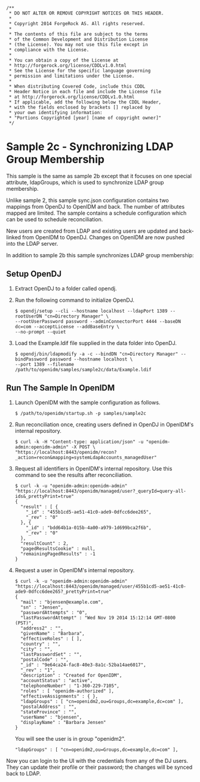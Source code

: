     /**
     * DO NOT ALTER OR REMOVE COPYRIGHT NOTICES OR THIS HEADER.
     *
     * Copyright 2014 ForgeRock AS. All rights reserved.
     *
     * The contents of this file are subject to the terms
     * of the Common Development and Distribution License
     * (the License). You may not use this file except in
     * compliance with the License.
     *
     * You can obtain a copy of the License at
     * http://forgerock.org/license/CDDLv1.0.html
     * See the License for the specific language governing
     * permission and limitations under the License.
     *
     * When distributing Covered Code, include this CDDL
     * Header Notice in each file and include the License file
     * at http://forgerock.org/license/CDDLv1.0.html
     * If applicable, add the following below the CDDL Header,
     * with the fields enclosed by brackets [] replaced by
     * your own identifying information:
     * "Portions Copyrighted [year] [name of copyright owner]"
     */

Sample 2c - Synchronizing LDAP Group Membership
===============================================

This sample is the same as sample 2b except that it focuses on one special 
attribute, ldapGroups, which is used to synchronize LDAP group membership.

Unlike sample 2, this sample sync.json configuration contains two mappings from 
OpenDJ to OpenIDM and back. The number of attributes mapped are limited. The 
sample contains a schedule configuration which can be used to schedule 
reconciliation.

New users are created from LDAP and existing users are updated and back-linked 
from OpenIDM to OpenDJ. Changes on OpenIDM are now pushed into the LDAP server.

In addition to sample 2b this sample synchronizes LDAP group membership:

Setup OpenDJ
------------

1.  Extract OpenDJ to a folder called opendj.

2.  Run the following command to initialize OpenDJ.

        $ opendj/setup --cli --hostname localhost --ldapPort 1389 --rootUserDN "cn=Directory Manager" \
        --rootUserPassword password --adminConnectorPort 4444 --baseDN dc=com --acceptLicense --addBaseEntry \
        --no-prompt --quiet

3.  Load the Example.ldif file supplied in the data folder into OpenDJ.

        $ opendj/bin/ldapmodify -a -c --bindDN "cn=Directory Manager" --bindPassword password --hostname localhost \
        --port 1389 --filename /path/to/openidm/samples/sample2c/data/Example.ldif

Run The Sample In OpenIDM
-------------------------

1.  Launch OpenIDM with the sample configuration as follows.

        $ /path/to/openidm/startup.sh -p samples/sample2c

2.  Run reconciliation once, creating users defined in OpenDJ in OpenIDM's internal repository.

        $ curl -k -H "Content-type: application/json" -u "openidm-admin:openidm-admin" -X POST \
        "https://localhost:8443/openidm/recon?_action=recon&mapping=systemLdapAccounts_managedUser"

3.  Request all identifiers in OpenIDM's internal repository. Use this command to see the results after reconciliation.

        $ curl -k -u "openidm-admin:openidm-admin" "https://localhost:8443/openidm/managed/user?_queryId=query-all-ids&_prettyPrint=true"
        {
          "result" : [ {
            "_id" : "455b1cd5-ae51-41c0-ade9-0dfcc6dee265",
            "_rev" : "0"
          }, {
            "_id" : "bdd64b1a-015b-4a00-a979-1d699bca2f6b",
            "_rev" : "0"
          },
          "resultCount" : 2,
          "pagedResultsCookie" : null,
          "remainingPagedResults" : -1
        }

4.  Request a user in OpenIDM's internal repository.

        $ curl -k -u "openidm-admin:openidm-admin" "https://localhost:8443/openidm/managed/user/455b1cd5-ae51-41c0-ade9-0dfcc6dee265?_prettyPrint=true"
        {
          "mail" : "bjensen@example.com",
          "sn" : "Jensen",
          "passwordAttempts" : "0",
          "lastPasswordAttempt" : "Wed Nov 19 2014 15:12:14 GMT-0800 (PST)",
          "address2" : "",
          "givenName" : "Barbara",
          "effectiveRoles" : [ ],
          "country" : "",
          "city" : "",
          "lastPasswordSet" : "",
          "postalCode" : "",
          "_id" : "9e64ca24-fac8-40e3-8a1c-52ba14ae6017",
          "_rev" : "1",
          "description" : "Created for OpenIDM",
          "accountStatus" : "active",
          "telephoneNumber" : "1-360-229-7105",
          "roles" : [ "openidm-authorized" ],
          "effectiveAssignments" : { },
          "ldapGroups" : [ "cn=openidm2,ou=Groups,dc=example,dc=com" ],
          "postalAddress" : "",
          "stateProvince" : "",
          "userName" : "bjensen",
          "displayName" : "Barbara Jensen"
        }

    You will see the user is in group "openidm2".

        "ldapGroups" : [ "cn=openidm2,ou=Groups,dc=example,dc=com" ],

Now you can login to the UI with the credentials from any of the DJ users. They
can update their profile or their password; the changes will be synced back to LDAP.